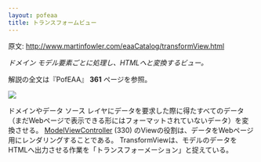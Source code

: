 ```yaml
---
layout: pofeaa
title: トランスフォームビュー
---
```


原文: <http://www.martinfowler.com/eaaCatalog/transformView.html>

*ドメイン モデル要素ごとに処理し、HTMLへと変換するビュー。*

解説の全文は『PofEAA』 **361** ページを参照。

![](http://www.martinfowler.com/eaaCatalog/transformViewSketch.gif)

ドメインやデータ ソース
レイヤにデータを要求した際に得たすべてのデータ（まだWebページで表示できる形にはフォーマットされていないデータ）を変換させる。
[ModelViewController](../ModelViewController) (330)
のViewの役割は、データをWebページ用にレンダリングすることである。
TransformViewは、モデルのデータをHTMLへ出力させる作業を「トランスフォーメーション」と捉えている。
